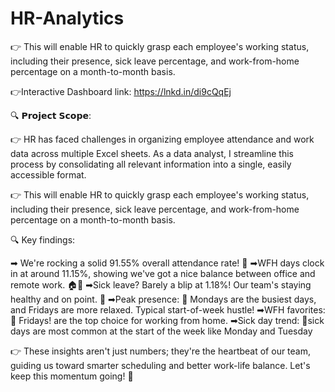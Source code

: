 # HR-Analytics
 👉 This will enable HR to quickly grasp each employee's working status, including their presence, sick leave percentage, and work-from-home percentage on a month-to-month basis.

👉Interactive Dashboard link: https://lnkd.in/di9cQqEj

🔍 𝗣𝗿𝗼𝗷𝗲𝗰𝘁 𝗦𝗰𝗼𝗽𝗲:

👉 HR has faced challenges in organizing employee attendance and work data across multiple Excel sheets. As a data analyst, I streamline this process by consolidating all relevant information into a single, easily accessible format.

👉 This will enable HR to quickly grasp each employee's working status, including their presence, sick leave percentage, and work-from-home percentage on a month-to-month basis.

🔍 Key findings: 

➡ We're rocking a solid 91.55% overall attendance rate! 🚀
➡WFH days clock in at around 11.15%, showing we've got a nice balance between office and remote work. 🏠💼
➡Sick leave? Barely a blip at 1.18%! Our team's staying healthy and on point. 💪
➡Peak presence: 📆 Mondays are the busiest days, and Fridays are more relaxed. Typical start-of-week hustle!
➡WFH favorites: 🚀 Fridays! are the top choice for working from home.
➡Sick day trend: 🛌sick days are most common at the start of the week like Monday and Tuesday

👉 These insights aren't just numbers; they're the heartbeat of our team, guiding us toward smarter scheduling and better work-life balance. Let's keep this momentum going! 🚀
